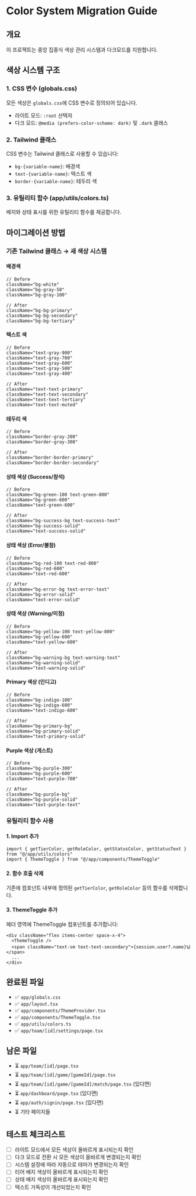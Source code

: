 # Color System Migration Guide

## 개요
이 프로젝트는 중앙 집중식 색상 관리 시스템과 다크모드를 지원합니다.

## 색상 시스템 구조

### 1. CSS 변수 (globals.css)
모든 색상은 `globals.css`에 CSS 변수로 정의되어 있습니다.
- 라이트 모드: `:root` 선택자
- 다크 모드: `@media (prefers-color-scheme: dark)` 및 `.dark` 클래스

### 2. Tailwind 클래스
CSS 변수는 Tailwind 클래스로 사용할 수 있습니다:
- `bg-{variable-name}`: 배경색
- `text-{variable-name}`: 텍스트 색
- `border-{variable-name}`: 테두리 색

### 3. 유틸리티 함수 (app/utils/colors.ts)
배지와 상태 표시를 위한 유틸리티 함수를 제공합니다.

## 마이그레이션 방법

### 기존 Tailwind 클래스 → 새 색상 시스템

#### 배경색
```tsx
// Before
className="bg-white"
className="bg-gray-50"
className="bg-gray-100"

// After
className="bg-bg-primary"
className="bg-bg-secondary"
className="bg-bg-tertiary"
```

#### 텍스트 색
```tsx
// Before
className="text-gray-900"
className="text-gray-700"
className="text-gray-600"
className="text-gray-500"
className="text-gray-400"

// After
className="text-text-primary"
className="text-text-secondary"
className="text-text-tertiary"
className="text-text-muted"
```

#### 테두리 색
```tsx
// Before
className="border-gray-200"
className="border-gray-300"

// After
className="border-border-primary"
className="border-border-secondary"
```

#### 상태 색상 (Success/참석)
```tsx
// Before
className="bg-green-100 text-green-800"
className="bg-green-600"
className="text-green-600"

// After
className="bg-success-bg text-success-text"
className="bg-success-solid"
className="text-success-solid"
```

#### 상태 색상 (Error/불참)
```tsx
// Before
className="bg-red-100 text-red-800"
className="bg-red-600"
className="text-red-600"

// After
className="bg-error-bg text-error-text"
className="bg-error-solid"
className="text-error-solid"
```

#### 상태 색상 (Warning/미정)
```tsx
// Before
className="bg-yellow-100 text-yellow-800"
className="bg-yellow-600"
className="text-yellow-600"

// After
className="bg-warning-bg text-warning-text"
className="bg-warning-solid"
className="text-warning-solid"
```

#### Primary 색상 (인디고)
```tsx
// Before
className="bg-indigo-100"
className="bg-indigo-600"
className="text-indigo-600"

// After
className="bg-primary-bg"
className="bg-primary-solid"
className="text-primary-solid"
```

#### Purple 색상 (게스트)
```tsx
// Before
className="bg-purple-300"
className="bg-purple-600"
className="text-purple-700"

// After
className="bg-purple-bg"
className="bg-purple-solid"
className="text-purple-text"
```

### 유틸리티 함수 사용

#### 1. Import 추가
```tsx
import { getTierColor, getRoleColor, getStatusColor, getStatusText } from "@/app/utils/colors"
import { ThemeToggle } from "@/app/components/ThemeToggle"
```

#### 2. 함수 호출 삭제
기존에 컴포넌트 내부에 정의된 `getTierColor`, `getRoleColor` 등의 함수를 삭제합니다.

#### 3. ThemeToggle 추가
헤더 영역에 ThemeToggle 컴포넌트를 추가합니다:
```tsx
<div className="flex items-center space-x-4">
  <ThemeToggle />
  <span className="text-sm text-text-secondary">{session.user?.name}님</span>
  ...
</div>
```

## 완료된 파일
- ✅ `app/globals.css`
- ✅ `app/layout.tsx`
- ✅ `app/components/ThemeProvider.tsx`
- ✅ `app/components/ThemeToggle.tsx`
- ✅ `app/utils/colors.ts`
- ✅ `app/team/[id]/settings/page.tsx`

## 남은 파일
- ⏳ `app/team/[id]/page.tsx`
- ⏳ `app/team/[id]/game/[gameId]/page.tsx`
- ⏳ `app/team/[id]/game/[gameId]/match/page.tsx` (있다면)
- ⏳ `app/dashboard/page.tsx` (있다면)
- ⏳ `app/auth/signin/page.tsx` (있다면)
- ⏳ 기타 페이지들

## 테스트 체크리스트
- [ ] 라이트 모드에서 모든 색상이 올바르게 표시되는지 확인
- [ ] 다크 모드로 전환 시 모든 색상이 올바르게 변경되는지 확인
- [ ] 시스템 설정에 따라 자동으로 테마가 변경되는지 확인
- [ ] 티어 배지 색상이 올바르게 표시되는지 확인
- [ ] 상태 배지 색상이 올바르게 표시되는지 확인
- [ ] 텍스트 가독성이 개선되었는지 확인

